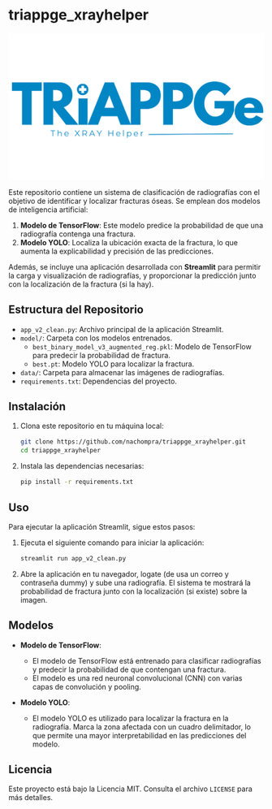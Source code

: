 # triappge_xrayhelper

![Logo](streamlit_utilities/TRiAPPGe%20Logo.png)

Este repositorio contiene un sistema de clasificación de radiografías con el objetivo de identificar y localizar fracturas óseas. Se emplean dos modelos de inteligencia artificial:

1. **Modelo de TensorFlow**: Este modelo predice la probabilidad de que una radiografía contenga una fractura.
2. **Modelo YOLO**: Localiza la ubicación exacta de la fractura, lo que aumenta la explicabilidad y precisión de las predicciones.

Además, se incluye una aplicación desarrollada con **Streamlit** para permitir la carga y visualización de radiografías, y proporcionar la predicción junto con la localización de la fractura (si la hay).

## Estructura del Repositorio

- `app_v2_clean.py`: Archivo principal de la aplicación Streamlit.
- `model/`: Carpeta con los modelos entrenados.
  - `best_binary_model_v3_augmented_reg.pkl`: Modelo de TensorFlow para predecir la probabilidad de fractura.
  - `best.pt`: Modelo YOLO para localizar la fractura.
- `data/`: Carpeta para almacenar las imágenes de radiografías.
- `requirements.txt`: Dependencias del proyecto.

## Instalación

1. Clona este repositorio en tu máquina local:

    ```bash
    git clone https://github.com/nachompra/triappge_xrayhelper.git
    cd triappge_xrayhelper
    ```

2. Instala las dependencias necesarias:

    ```bash
    pip install -r requirements.txt
    ```

## Uso

Para ejecutar la aplicación Streamlit, sigue estos pasos:

1. Ejecuta el siguiente comando para iniciar la aplicación:

    ```bash
    streamlit run app_v2_clean.py
    ```

2. Abre la aplicación en tu navegador, logate (de usa un correo y contraseña dummy) y sube una radiografía. El sistema te mostrará la probabilidad de fractura junto con la localización (si existe) sobre la imagen.

## Modelos

- **Modelo de TensorFlow**:
  - El modelo de TensorFlow está entrenado para clasificar radiografías y predecir la probabilidad de que contengan una fractura.
  - El modelo es una red neuronal convolucional (CNN) con varias capas de convolución y pooling.

- **Modelo YOLO**:
  - El modelo YOLO es utilizado para localizar la fractura en la radiografía. Marca la zona afectada con un cuadro delimitador, lo que permite una mayor interpretabilidad en las predicciones del modelo.

## Licencia

Este proyecto está bajo la Licencia MIT. Consulta el archivo `LICENSE` para más detalles.
